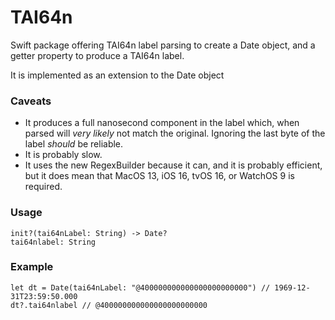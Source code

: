 # TAI64n

Swift package offering TAI64n label parsing to create a Date object, and a getter property to produce a TAI64n label.

It is implemented as an extension to the Date object

### Caveats

- It produces a full nanosecond component in the label which, when parsed will *very likely* not match the original. Ignoring the last byte of the label *should* be reliable.
- It is probably slow.
- It uses the new RegexBuilder because it can, and it is probably efficient, but it does mean that MacOS 13, iOS 16, tvOS 16, or WatchOS 9 is required.

### Usage
```
init?(tai64nLabel: String) -> Date?
tai64nlabel: String
```
### Example
```
let dt = Date(tai64nLabel: "@400000000000000000000000") // 1969-12-31T23:59:50.000
dt?.tai64nlabel // @400000000000000000000000
```

